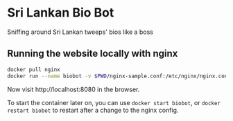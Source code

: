 # Sri Lankan Bio Bot

Sniffing around Sri Lankan tweeps' bios like a boss

## Running the website locally with nginx

```sh
docker pull nginx
docker run --name biobot -v $PWD/nginx-sample.conf:/etc/nginx/nginx.conf:ro -v $PWD/web:/src -p 8080:80 -d nginx
```

Now visit http://localhost:8080 in the browser.

To start the container later on, you can use `docker start biobot`, or `docker restart biobot` to restart after a change to the nginx config.
